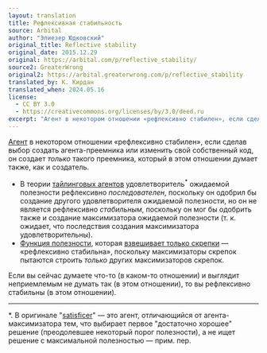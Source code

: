 ```yaml
---
layout: translation
title: Рефлексивная стабильность
source: Arbital
author: "Элиезер Юдковский"
original_title: Reflective stability
original_date: 2015.12.29
original: https://arbital.com/p/reflective_stability/
source2: GreaterWrong
original2: https://arbital.greaterwrong.com/p/reflective_stability
translated_by: К. Кирдан
translated_when: 2024.05.16
license:
  - CC BY 3.0
  - https://creativecommons.org/licenses/by/3.0/deed.ru
excerpt: "Агент в некотором отношении «рефлексивно стабилен», если сделав выбор создать агента-преемника или изменить свой собственный код, он создает только такого преемника, который в этом отношении думает также, как и создатель."
---
```

[Агент](https://arbital.com/p/advanced_agent/) в некотором отношении «рефлексивно стабилен», если сделав выбор создать агента-преемника или изменить свой собственный код, он создает _только_ такого преемника, который в этом отношении думает также, как и создатель.

* В теории [тайлинговых агентов](https://arbital.com/p/tiling_agents/) удовлетворитель<sup>*</sup> ожидаемой полезности рефлексивно _последователен_, поскольку он одобрил бы создание другого удовлетворителя ожидаемой полезности, но он не является рефлексивно _стабильным_, поскольку он мог бы одобрить также и создание максимизатора ожидаемой полезности (т. к. ожидает, что последствия создания максимизатора удовлетворительны).
* [Функция полезности](https://arbital.com/p/utility_function/), которая [взвешивает только скрепки](paperclip-maximizer.html) — «рефлексивно стабильна», поскольку максимизаторы скрепок пытаются строить _только_ других максимизаторов скрепок.

Если вы сейчас думаете что-то (в каком-то отношении) и выглядит неприемлемым не думать так (в этом отношении), то вы рефлексивно стабильны (в этом отношении).

---

\*\. В оригинале "[satisficer](https://en.wikipedia.org/wiki/Satisficing)" — это агент, отличающийся от агента-максимизатора тем, что выбирает первое "достаточно хорошее" решение (преодолевшее некоторый порог полезности), а не ищет решение с максимальной полезностью — прим. пер.
